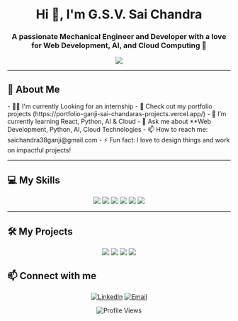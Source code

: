 <h1 align="center">Hi 👋, I'm G.S.V. Sai Chandra</h1>
<h3 align="center">A passionate Mechanical Engineer and Developer with a love for Web Development, AI, and Cloud Computing 🚀</h3>
<p align="center">
  <img src="https://readme-typing-svg.demolab.com/?lines=Mechanical+Engineer;MERN-stack Web+Developer;Python+Programmer;Always+Learning;Web+Designer;Web+Developer;Open+to+Collaborate+%F0%9F%8C%9A&center=true&width=500&height=50">
</p>

---

<h2>🚀 About Me</h2>
- 👨‍💻 I'm currently Looking for an internship
- 📝 Check out my portfolio projects (https://portfolio-ganji-sai-chandaras-projects.vercel.app/)  
- 🌱 I’m currently learning React, Python, AI & Cloud
- 💬 Ask me about **Web Development, Python, AI, Cloud Technologies 
- 📫 How to reach me: saichandra38ganji@gmail.com
- ⚡ Fun fact: I love to design things and work on impactful projects!

---

<h2>💻 My Skills</h2>

<p align="center">
  <img src="https://img.shields.io/badge/HTML5-%23E34F26.svg?style=for-the-badge&logo=html5&logoColor=white" />
  <img src="https://img.shields.io/badge/CSS3-%231572B6.svg?style=for-the-badge&logo=css3&logoColor=white" />
  <img src="https://img.shields.io/badge/Python-%233776AB.svg?style=for-the-badge&logo=python&logoColor=white" />
  <img src="https://img.shields.io/badge/JavaScript-%23F7DF1E.svg?style=for-the-badge&logo=javascript&logoColor=black" />
  <img src="https://img.shields.io/badge/Flask-%23000.svg?style=for-the-badge&logo=flask&logoColor=white" />
  <img src="https://img.shields.io/badge/React-%2320232a.svg?style=for-the-badge&logo=react&logoColor=%2361DAFB" />
</p>

---

<h2>🛠️ My Projects</h2>

<p align="center">
  <a href="https://github.com/ganjisaichandra/Profile-Card"><img src="https://github-readme-stats.vercel.app/api/pin/?username=yourusername&repo=Profile-Card&theme=react"></a>
  <a href="https://github.com/ganjisaichandra/Flask-CCTV"><img src="https://github-readme-stats.vercel.app/api/pin/?username=yourusername&repo=Flask-CCTV&theme=react"></a>
  <a href="https://github.com/ganjisaichandra/Weather-App"><img src="https://github-readme-stats.vercel.app/api/pin/?username=yourusername&repo=Weather-App&theme=react"></a>
  <a href="https://github.com/ganjisaichandra/Amazon-Clone"><img src="https://github-readme-stats.vercel.app/api/pin/?username=yourusername&repo=Amazon-Clone&theme=react"></a>
</p>

<h2>📫 Connect with me</h2>

<p align="center">
  <a href="https://www.linkedin.com/in/linkedin.com/in/g-s-v-sai-chandra-494aa0227"><img src="https://img.shields.io/badge/LinkedIn-%230077B5.svg?style=for-the-badge&logo=linkedin&logoColor=white" alt="LinkedIn"></a>
  <a href="mailto:saichandra38ganji@gmail.com"><img src="https://img.shields.io/badge/Gmail-%23D14836.svg?style=for-the-badge&logo=gmail&logoColor=white" alt="Email"></a>
</p>

<p align="center">
  <img src="https://komarev.com/ghpvc/?username=yourusername&label=Profile%20views&color=0e75b6&style=flat" alt="Profile Views" />
</p>
